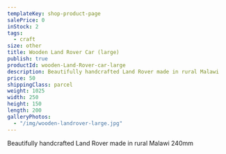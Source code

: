 ```yaml
---
templateKey: shop-product-page
salePrice: 0
inStock: 2
tags:
  - craft
size: other
title: Wooden Land Rover Car (large)
publish: true
productId: wooden-Land-Rover-car-large
description: Beautifully handcrafted Land Rover made in rural Malawi
price: 50
shippingClass: parcel
weight: 1025
width: 250
height: 150
length: 200
galleryPhotos:
  - "/img/wooden-landrover-large.jpg"
---
```


Beautifully handcrafted Land Rover made in rural Malawi 240mm
